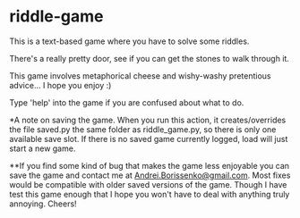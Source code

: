 # riddle-game
This is a text-based game where you have to solve some riddles.

There's a really pretty door, see if you can get the stones to walk through it.

This game involves metaphorical cheese and wishy-washy pretentious advice...
I hope you enjoy :)

Type 'help' into the game if you are confused about what to do.

*A note on saving the game. When you run this action, it creates/overrides the
file saved.py the same folder as riddle_game.py, so there is only one available
save slot. If there is no saved game currently logged, load will just start a
new game.

**If you find some kind of bug that makes the game less enjoyable you can save
the game and contact me at Andrei.Borissenko@gmail.com. Most fixes would be
compatible with older saved versions of the game. Though I have test this game
enough that I hope you won't have to deal with anything truly annoying. Cheers!
